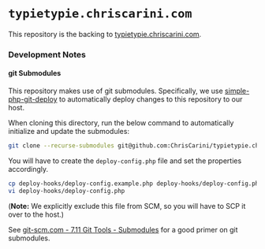 # `typietypie.chriscarini.com`

This repository is the backing to [typietypie.chriscarini.com](https://typietypie.chriscarini.com).


### Development Notes

#### git Submodules

This repository makes use of git submodules. Specifically, we use [simple-php-git-deploy](https://github.com/markomarkovic/simple-php-git-deploy)
to automatically deploy changes to this repository to our host.

When cloning this directory, run the below command to automatically initialize and update the submodules:
```bash
git clone --recurse-submodules git@github.com:ChrisCarini/typietypie.chriscarini.com.git
```

You will have to create the `deploy-config.php` file and set the properties accordingly.
```bash
cp deploy-hooks/deploy-config.example.php deploy-hooks/deploy-config.php
vi deploy-hooks/deploy-config.php
```
(**Note:** We explicitly exclude this file from SCM, so you will have to SCP it over to the host.)

See [git-scm.com - 7.11 Git Tools - Submodules](https://git-scm.com/book/en/v2/Git-Tools-Submodules) for
a good primer on git submodules. 

